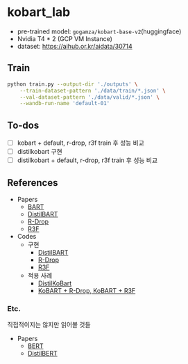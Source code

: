 # kobart_lab
- pre-trained model: `gogamza/kobart-base-v2`(huggingface)
- Nvidia T4 * 2 (GCP VM Instance)
- dataset: https://aihub.or.kr/aidata/30714

## Train
```bash
python train.py --output-dir './outputs' \
    --train-dataset-pattern './data/train/*.json' \
    --val-dataset-pattern './data/valid/*.json' \
    --wandb-run-name 'default-01'
```

## To-dos
- [ ] kobart + default, r-drop, r3f train 후 성능 비교
- [ ] distilkobart 구현
- [ ] distilkobart + default, r-drop, r3f train 후 성능 비교

## References
- Papers
  - [BART](https://arxiv.org/abs/1910.13461)
  - [DistilBART](https://arxiv.org/abs/2010.13002)
  - [R-Drop](https://arxiv.org/abs/2106.14448)
  - [R3F](https://arxiv.org/abs/2008.03156)
- Codes
  - 구현
    - [DistilBART](https://github.com/huggingface/transformers/tree/49e4fece5c5cfb31615a3bddcff15517333e6fb6/examples/seq2seq#distilbart)
    - [R-Drop](https://github.com/dropreg/R-Drop)
    - [R3F](https://github.com/pytorch/fairseq/tree/main/examples/rxf)
  - 적용 사례
    - [DistilKoBart](https://github.com/youngerous/kobart-voice-summarization)
    - [KoBART + R-Drop, KoBART + R3F](https://github.com/cosmoquester/2021-dialogue-summary-competition)

### Etc.
직접적이지는 않지만 읽어볼 것들
- Papers
  - [BERT](https://arxiv.org/abs/1810.04805)
  - [DistilBERT](https://arxiv.org/abs/1910.01108)
